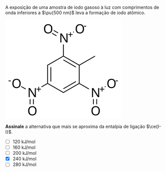 
A exposição de uma amostra de iodo gasoso à luz com comprimentos de onda inferiores a $\pu{500 nm}$ leva a formação de iodo atômico.

![1A03-mol1.svg](1A03-mol1.svg)

**Assinale** a alternativa que mais se aproxima da entalpia de ligação $\ce{I-I}$.

- [ ] 120 kJ/mol
- [ ] 160 kJ/mol
- [ ] 200 kJ/mol
- [x] 240 kJ/mol
- [ ] 280 kJ/mol